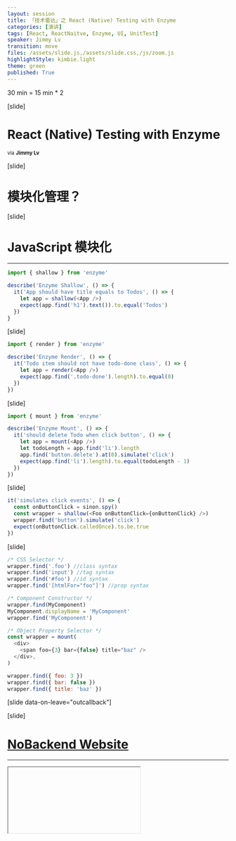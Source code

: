 ```yaml
---
layout: session
title: 「技术雷达」之 React (Native) Testing with Enzyme
categories: [演讲]
tags: [React, ReactNaitve, Enzyme, UI, UnitTest]
speaker: Jimmy Lv
transition: move
files: /assets/slide.js,/assets/slide.css,/js/zoom.js
highlightStyle: kimbie.light
theme: green
published: True
---
```


30 min = 15 min \* 2

[slide]

# React (Native) Testing with Enzyme

<small>via <strong>Jimmy Lv</strong></small>

[slide]

# 模块化管理？

[slide]

# JavaScript 模块化

---

```javascript
import { shallow } from 'enzyme'

describe('Enzyme Shallow', () => {
  it('App should have title equals to Todos', () => {
    let app = shallow(<App />)
    expect(app.find('h1').text()).to.equal('Todos')
  })
}
```

[slide]

```javascript
import { render } from 'enzyme'

describe('Enzyme Render', () => {
  it('Todo item should not have todo-done class', () => {
    let app = render(<App />)
    expect(app.find('.todo-done').length).to.equal(0)
  })
})
```

[slide]

```javascript
import { mount } from 'enzyme'

describe('Enzyme Mount', () => {
  it('should delete Todo when click button', () => {
    let app = mount(<App />)
    let todoLength = app.find('li').length
    app.find('button.delete').at(0).simulate('click')
    expect(app.find('li').length).to.equal(todoLength - 1)
  })
})
```

[slide]

```javascript
it('simulates click events', () => {
  const onButtonClick = sinon.spy()
  const wrapper = shallow(<Foo onButtonClick={onButtonClick} />)
  wrapper.find('button').simulate('click')
  expect(onButtonClick.calledOnce).to.be.true
})
```

[slide]

```javascript
/* CSS Selector */
wrapper.find('.foo') //class syntax
wrapper.find('input') //tag syntax
wrapper.find('#foo') //id syntax
wrapper.find('[htmlFor="foo"]') //prop syntax

/* Component Constructor */
wrapper.find(MyComponent)
MyComponent.displayName = 'MyComponent'
wrapper.find('MyComponent')

/* Object Property Selector */
const wrapper = mount(
  <div>
    <span foo={3} bar={false} title="baz" />
  </div>,
)

wrapper.find({ foo: 3 })
wrapper.find({ bar: false })
wrapper.find({ title: 'baz' })
```

[slide data-on-leave="outcallback"]

[slide]

# [NoBackend Website](http://nobackend.website)

---

<iframe data-src="http://nobackend.website" src="about:blank"></iframe>
